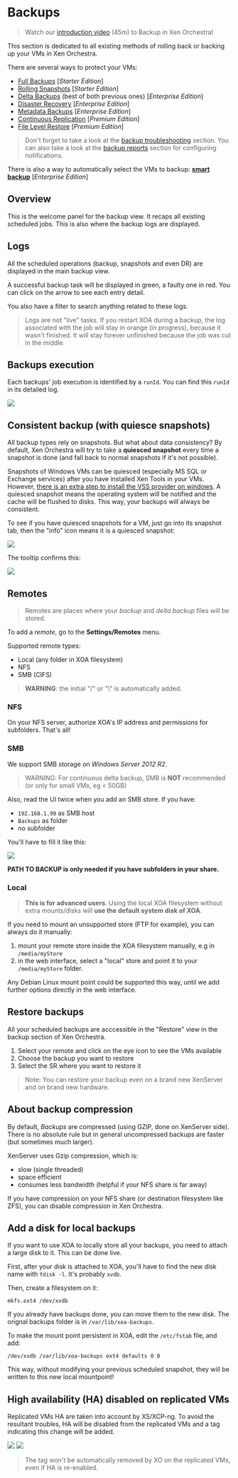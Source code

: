 # Backups

> Watch our [introduction video](https://www.youtube.com/watch?v=FfUqIwT8KzI) (45m) to Backup in Xen Orchestra!

This section is dedicated to all existing methods of rolling back or backing up your VMs in Xen Orchestra.

There are several ways to protect your VMs:

* [Full Backups](full_backups.md) [*Starter Edition*]
* [Rolling Snapshots](rolling_snapshots.md) [*Starter Edition*]
* [Delta Backups](delta_backups.md) (best of both previous ones) [*Enterprise Edition*]
* [Disaster Recovery](disaster_recovery.md) [*Enterprise Edition*]
* [Metadata Backups](metadata_backup.md) [*Enterprise Edition*]
* [Continuous Replication](continuous_replication.md) [*Premium Edition*]
* [File Level Restore](file_level_restore.md) [*Premium Edition*]

> Don't forget to take a look at the [backup troubleshooting](backup_troubleshooting.md) section. You can also take a look at the [backup reports](backup_reports.md) section for configuring notifications.

There is also a way to automatically select the VMs to backup: **[smart backup](smart_backup.md)** [*Enterprise Edition*]

## Overview

This is the welcome panel for the backup view. It recaps all existing scheduled jobs. This is also where the backup logs are displayed.

## Logs

All the scheduled operations (backup, snapshots and even DR) are displayed in the main backup view.

A successful backup task will be displayed in green, a faulty one in red. You can click on the arrow to see each entry detail.

You also have a filter to search anything related to these logs.

> Logs are not "live" tasks. If you restart XOA during a backup, the log associated with the job will stay in orange (in progress), because it wasn't finished. It will stay forever unfinished because the job was cut in the middle.

## Backups execution

Each backups' job execution is identified by a `runId`. You can find this `runId` in its detailed log.

![](./assets/log-runId.png)

## Consistent backup (with quiesce snapshots)

All backup types rely on snapshots. But what about data consistency? By default, Xen Orchestra will try to take a **quiesced snapshot** every time a snapshot is done (and fall back to normal snapshots if it's not possible).

Snapshots of Windows VMs can be quiesced (especially MS SQL or Exchange services) after you have installed Xen Tools in your VMs. However, [there is an extra step to install the VSS provider on windows](https://xen-orchestra.com/blog/xenserver-quiesce-snapshots/). A quiesced snapshot means the operating system will be notified and the cache will be flushed to disks. This way, your backups will always be consistent.

To see if you have quiesced snapshots for a VM, just go into its snapshot tab, then the "info" icon means it is a quiesced snapshot:

![](./assets/quiesced1.png)

The tooltip confirms this:

![](./assets/quiesced2.png)

## Remotes

> Remotes are places where your *backup* and *delta backup* files will be stored.

To add a *remote*, go to the **Settings/Remotes** menu.

Supported remote types:

* Local (any folder in XOA filesystem)
* NFS
* SMB (CIFS)


> **WARNING**: the initial "/" or "\\" is automatically added.

### NFS

On your NFS server, authorize XOA's IP address and permissions for subfolders. That's all!

### SMB

We support SMB storage on *Windows Server 2012 R2*.

> WARNING: For continuous delta backup, SMB is **NOT** recommended (or only for small VMs, eg < 50GB)

Also, read the UI twice when you add an SMB store. If you have:

* `192.168.1.99` as SMB host
* `Backups` as folder
* no subfolder

You'll have to fill it like this:

![](./assets/smb_fill.png)

**PATH TO BACKUP is only needed if you have subfolders in your share.**

### Local

> **This is for advanced users**. Using the local XOA filesystem without extra mounts/disks will **use the default system disk of XOA**.

If you need to mount an unsupported store (FTP for example), you can always do it manually:

1. mount your remote store inside the XOA filesystem manually, e.g in `/media/myStore`
2. in the web interface, select a "local" store and point it to your `/media/myStore` folder.

Any Debian Linux mount point could be supported this way, until we add further options directly in the web interface.

## Restore backups

All your scheduled backups are acccessible in the "Restore" view in the backup section of Xen Orchestra.

1. Select your remote and click on the eye icon to see the VMs available
2. Choose the backup you want to restore
3. Select the SR where you want to restore it

> Note: You can restore your backup even on a brand new XenServer and on brand new hardware.

## About backup compression

By default, *Backups* are compressed (using GZIP, done on XenServer side). There is no absolute rule but in general uncompressed backups are faster (but sometimes much larger).

XenServer uses Gzip compression, which is:

* slow (single threaded)
* space efficient
* consumes less bandwidth (helpful if your NFS share is far away)

If you have compression on your NFS share (or destination filesystem like ZFS), you can disable compression in Xen Orchestra.

## Add a disk for local backups

If you want to use XOA to locally store all your backups, you need to attach a large disk to it. This can be done live.

First, after your disk is attached to XOA, you'll have to find the new disk name with `fdisk -l`. It's probably `xvdb`.

Then, create a filesystem on it:

```
mkfs.ext4 /dev/xvdb

```

If you already have backups done, you can move them to the new disk. The orignal backups folder is in `/var/lib/xoa-backups`.

To make the mount point persistent in XOA, edit the `/etc/fstab` file, and add:

```
/dev/xvdb /var/lib/xoa-backups ext4 defaults 0 0
```

This way, without modifying your previous scheduled snapshot, they will be written to this new local mountpoint!

## High availability (HA) disabled on replicated VMs

Replicated VMs HA are taken into account by XS/XCP-ng. To avoid the resultant troubles, HA will be disabled from the replicated VMs and a tag indicating this change will be added.

![](./assets/disabled-dr-ha-tag.png)
![](./assets/disabled-cr-ha-tag.png)

 > The tag won't be automatically removed by XO on the replicated VMs, even if HA is re-enabled.
